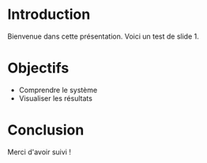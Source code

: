 # Introduction
Bienvenue dans cette présentation.
Voici un test de slide 1.

# Objectifs
- Comprendre le système
- Visualiser les résultats

# Conclusion
Merci d'avoir suivi !
